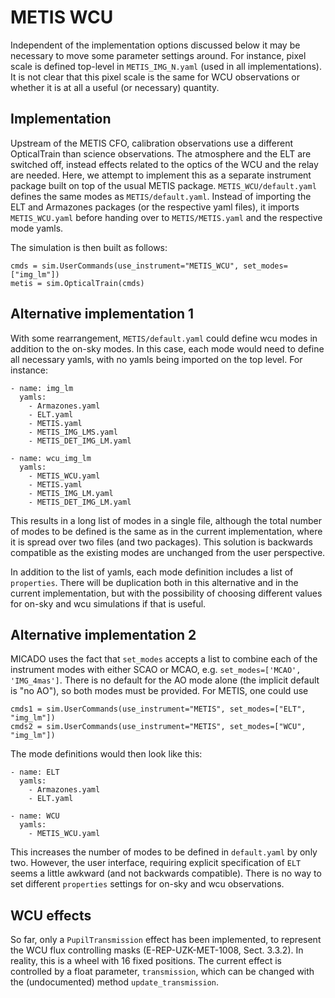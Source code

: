 # METIS WCU

Independent of the implementation options discussed below it may be necessary to move some parameter settings around. For instance, pixel scale is defined top-level in `METIS_IMG_N.yaml` (used in all implementations). It is not clear that this pixel scale is the same for WCU observations or whether it is at all a useful (or necessary) quantity.

## Implementation

Upstream of the METIS CFO, calibration observations use a different
OpticalTrain than science observations. The atmosphere and the ELT are
switched off, instead effects related to the optics of the WCU and the
relay are needed.  Here, we attempt to implement this as a separate
instrument package built on top of the usual METIS
package. `METIS_WCU/default.yaml` defines the same modes as
`METIS/default.yaml`. Instead of importing the ELT and Armazones
packages (or the respective yaml files), it imports `METIS_WCU.yaml`
before handing over to `METIS/METIS.yaml` and the respective mode
yamls.

The simulation is then built as follows:
```
cmds = sim.UserCommands(use_instrument="METIS_WCU", set_modes=["img_lm"])
metis = sim.OpticalTrain(cmds)
```

## Alternative implementation 1

With some rearrangement, `METIS/default.yaml` could define wcu modes in addition to the on-sky modes. In this case, each mode would need to define all necessary yamls, with no yamls being imported on the top level. For instance:
```
- name: img_lm
  yamls:
    - Armazones.yaml
    - ELT.yaml
    - METIS.yaml
    - METIS_IMG_LMS.yaml
    - METIS_DET_IMG_LM.yaml

- name: wcu_img_lm
  yamls:
    - METIS_WCU.yaml
    - METIS.yaml
    - METIS_IMG_LM.yaml
    - METIS_DET_IMG_LM.yaml
```
This results in a long list of modes in a single file, although the total number of modes to be defined is the same as in the current implementation, where it is spread over two files (and two packages). This solution is backwards compatible as the existing modes are unchanged from the user perspective.

In addition to the list of yamls, each mode definition includes a list of `properties`. There will be duplication both in this alternative and in the current implementation, but with the possibility of choosing different values for on-sky and wcu simulations if that is useful.

## Alternative implementation 2

MICADO uses the fact that `set_modes` accepts a list to combine each of the instrument modes with either SCAO or MCAO, e.g. `set_modes=['MCAO', 'IMG_4mas']`. There is no default for the AO mode alone (the implicit default is "no AO"), so both modes must be provided. For METIS, one could use
```
cmds1 = sim.UserCommands(use_instrument="METIS", set_modes=["ELT", "img_lm"])
cmds2 = sim.UserCommands(use_instrument="METIS", set_modes=["WCU", "img_lm"])
```
The mode definitions would then look like this:
```
- name: ELT
  yamls:
    - Armazones.yaml
    - ELT.yaml

- name: WCU
  yamls:
    - METIS_WCU.yaml
```
This increases the number of modes to be defined in `default.yaml` by only two. However, the user interface, requiring explicit specification of `ELT` seems a little awkward (and not backwards compatible).
There is no way to set different `properties` settings for on-sky and wcu observations.


## WCU effects

So far, only a `PupilTransmission` effect has been implemented, to represent the WCU flux controlling masks (E-REP-UZK-MET-1008, Sect. 3.3.2). In reality, this is a wheel with 16 fixed positions. The current effect is controlled by a float parameter, `transmission`, which can be changed with the (undocumented) method `update_transmission`.
